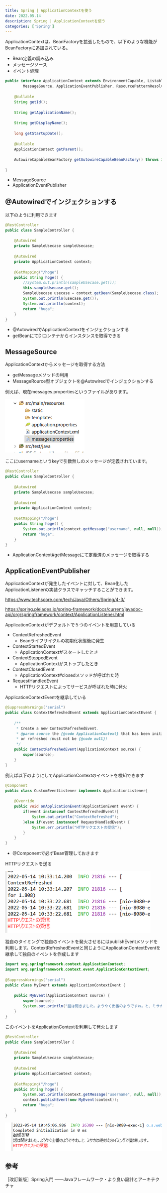 ```yaml
---
title: Spring | ApplicationContextを使う
date: 2022.05.14
description: Spring | ApplicationContextを使う
categories: ['Spring']
---
```


ApplicationContextは、BeanFactoryを拡張したもので、以下のような機能がBeanFactoryに追加されている。
* Bean定義の読み込み
* メッセージソース
* イベント処理

```java
public interface ApplicationContext extends EnvironmentCapable, ListableBeanFactory, HierarchicalBeanFactory,
		MessageSource, ApplicationEventPublisher, ResourcePatternResolver {

	@Nullable
	String getId();

	String getApplicationName();

	String getDisplayName();

	long getStartupDate();

	@Nullable
	ApplicationContext getParent();

	AutowireCapableBeanFactory getAutowireCapableBeanFactory() throws IllegalStateException;

}
```

* MessageSource
* ApplicationEventPublisher

## @Autowiredでインジェクションする


以下のように利用できます

```java
@RestController
public class SampleController {
	
	@Autowired
	private SampleUsecase sampleUsecase;
	
	@Autowired
	private ApplicationContext context;
	
	@GetMapping("/hoge")
	public String hoge() {
		//System.out.println(sampleUsecase.get());
		this.sampleUsecase.get();
		SampleUsecase usecase = context.getBean(SampleUsecase.class);
		System.out.println(usecase.get());
		System.out.println(context);
		return "huga";
	}
}
```

* @AutowiredでApplicationContextをインジェクションする
* getBeanにてDIコンテナからインスタンスを取得できる

## MessageSource


ApplicationContextからメッセージを取得する方法
* getMessageメソッドの利用
* MessageRource型オブジェクトを@Autowiredでインジェクションする

例えば、現在messages.propertiesというファイルがあります。

![画像](/2291/1.png)


ここにusernameというkeyで引数無しのメッセージが定義されています。

```java
@RestController
public class SampleController {
	
	@Autowired
	private SampleUsecase sampleUsecase;
	
	@Autowired
	private ApplicationContext context;
	
	@GetMapping("/hoge")
	public String hoge() {
		System.out.println(context.getMessage("username", null, null));
		return "huga";
	}
}
```

* ApplicationContext#getMessageにて定義済のメッセージを取得する

## ApplicationEventPublisher


ApplicationContextが発生したイベントに対して、Bean化したApplicationListenerの実装クラスでキャッチすることができます。

https://www.techscore.com/tech/Java/Others/Spring/4-3/


https://spring.pleiades.io/spring-framework/docs/current/javadoc-api/org/springframework/context/ApplicationListener.html


ApplicationContextがデフォルトで５つのイベントを用意している
* ContextRefreshedEvent
  * Beanライフサイクルの初期化状態後に発生
* ContextStartedEvent
  * ApplicationContextがスタートしたとき
* ContextStoppedEvent
  * ApplicationContextがストップしたとき
* ContextClosedEvent
  * ApplicationContext#closedメソッドが呼ばれた時
* RequestHandledEvent
  * HTTPリクエストによってサービスが呼ばれた時に発火

ApplicationContextEventを継承している

```java
@SuppressWarnings("serial")
public class ContextRefreshedEvent extends ApplicationContextEvent {

	/**
	 * Create a new ContextRefreshedEvent.
	 * @param source the {@code ApplicationContext} that has been initialized
	 * or refreshed (must not be {@code null})
	 */
	public ContextRefreshedEvent(ApplicationContext source) {
		super(source);
	}
}
```


例えば以下のようにしてApplicationContextのイベントを検知できます

```java
@Component
public class CustomEventListener implements ApplicationListener{

	@Override
	public void onApplicationEvent(ApplicationEvent event) {
		if(event instanceof ContextRefreshedEvent){
			System.out.println("ContextRefreshed");
		}else if(event instanceof RequestHandledEvent) {
			System.err.println("HTTPリクエストの受信");
		}
	}
}
```

* @Componentで必ずBean管理しておきます

HTTPリクエストを送る

![画像](/2291/2.png)


独自のタイミングで独自のイベントを発火させるにはpublishEventメソッドを利用します。ContextRefreshedEventと同じようにApplicationContextEventを継承して独自のイベントを作成します

```java
import org.springframework.context.ApplicationContext;
import org.springframework.context.event.ApplicationContextEvent;

@SuppressWarnings("serial")
public class MyEvent extends ApplicationContextEvent {

	public MyEvent(ApplicationContext source) {
		super(source);
		System.out.println("話は聞きました。ようやく出番のようですね。と、ミサカは絶妙なタイミングで登場します。");
	}
}
```


このイベントをApplicationContextを利用して発火します

```java
@RestController
public class SampleController {
	
	@Autowired
	private SampleUsecase sampleUsecase;
	
	@Autowired
	private ApplicationContext context;
	
	@GetMapping("/hoge")
	public String hoge() {
		System.out.println(context.getMessage("username", null, null));
		context.publishEvent(new MyEvent(context));
		return "huga";
	}
}
```


![画像](/2291/3.png)


## 参考


［改訂新版］Spring入門 ――Javaフレームワーク・より良い設計とアーキテクチャ
